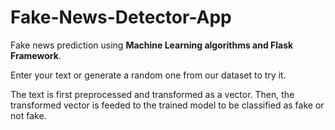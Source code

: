 # Fake-News-Detector-App

Fake news prediction using **Machine Learning algorithms and Flask Framework**.

Enter your text or generate a random one from our dataset to try it.

The text is first preprocessed and transformed as a vector. Then, the transformed vector is feeded to the trained model to be classified as fake or not fake.



